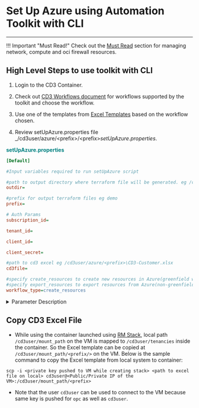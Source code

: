 # **Set Up Azure using Automation Toolkit with CLI**
---
!!! Important "Must Read!"
    Check out the <a href="../must-read-prerequisites"><u>Must Read</u></a> section for managing network, compute and oci firewall resources.

## High Level Steps to use toolkit with CLI

1. Login to the CD3 Container.

2. Check out <a href="../cd3workflows"><u>CD3 Workflows document</u></a> for workflows supported by the toolkit and choose the workflow.

3. Use one of the templates from <a href="../excel-templates"><u>Excel Templates</u></a> based on the workflow chosen.

4. Review setUpAzure.properties file _/cd3user/azure/<prefix\>/<prefix\>_setUpAzure.properties_.

<span style="color: teal;"><b>setUpAzure.properties</b></span>
```ini
[Default]

#Input variables required to run setUpAzure script

#path to output directory where terraform file will be generated. eg /cd3user/azure/<prefix>/terraform_files
outdir=

#prefix for output terraform files eg demo
prefix=

# Auth Params
subscription_id=

tenant_id=

client_id=

client_secret=

#path to cd3 excel eg /cd3user/azure/<prefix>\CD3-Customer.xlsx
cd3file=

#specify create_resources to create new resources in Azure(greenfield workflow)
#specify export_resources to export resources from Azure(non-greenfield workflow)
workflow_type=create_resources
```


<details>
    <summary> Parameter Description </summary>
    <table>
        <tr>
            <th>Variable</th>
            <th>Description</th>
            <th>Example</th>
        </tr>
        <tr>
            <td>outdir</td>
            <td>Path to output directory where terraform files will be generated</td>
            <td>/cd3user/azure/demo/terraform_files</td>
        </tr>
        <tr>
            <td>prefix</td>
            <td>Prefix for output terraform files</td>
            <td>demo</td>
        </tr>
        <tr>
            <td> subscription_id</td>
            <<td>azure subscription id</td>
            <td>155d83b2-....-....-....-ff5455dc5bdc</td>
        </tr>
        <tr>
            <td>tenant_id</td>
            <td>azure subscription tenant id</td>
            <td>89b6314d-....-....-....-0c37ec95f20e</td>
        </tr>
        <tr>
            <td>client_id</td>
            <td>service principal appid</td>
            <td>6950d59b-....-....-....-0039be18d7df</td>
        </tr>
        <tr>
            <td>client_secret</td>
            <td>service principal password</td>
            <td>.1..8Q~Xtch...........L5LxiPWb2vd_oaOP</td>
        </tr>
        <tr>
            <td>cd3file</td>
            <td>Path to the Excel input file</td>
            <td>/cd3user/azure/demo/CD3demo.xlsx</td>
        </tr>
        <tr>
            <td>workflow_type</td>
            <td>Create Resources in Azure or Export Resources from Azure</td>
            <td>create_resources or export_resources</td>
        </tr>
    </table>
</details>



## Copy CD3 Excel File

* While using the container launched using <a href="../launch-from-rmstack"><u>RM Stack</u></a>, local path `/cd3user/mount_path` on the VM is mapped to `/cd3user/tenancies` inside the container. So the Excel template can be copied at `/cd3user/mount_path/<prefix/>` on the VM. Below is the sample command to copy the Excel template from local system to container:
```
scp -i <private key pushed to VM while creating stack> <path to excel file on local> cd3user@<Public/Private IP of the VM>:/cd3user/mount_path/<prefix>
``` 

* Note that the user `cd3user` can be used to connect to the VM because same key is pushed for `opc` as well as `cd3user`.